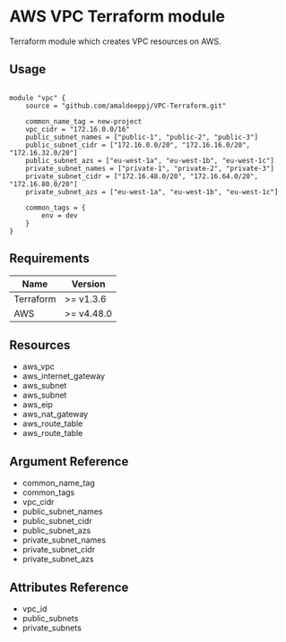 # AWS VPC Terraform module

Terraform module which creates VPC resources on AWS.



## Usage 

```

module "vpc" {
    source = "github.com/amaldeeppj/VPC-Terraform.git"

    common_name_tag = new-project
    vpc_cidr = "172.16.0.0/16"
    public_subnet_names = ["public-1", "public-2", "public-3"]
    public_subnet_cidr = ["172.16.0.0/20", "172.16.16.0/20", "172.16.32.0/20"]
    public_subnet_azs = ["eu-west-1a", "eu-west-1b", "eu-west-1c"]
    private_subnet_names = ["private-1", "private-2", "private-3"]
    private_subnet_cidr = ["172.16.48.0/20", "172.16.64.0/20", "172.16.80.0/20"] 
    private_subnet_azs = ["eu-west-1a", "eu-west-1b", "eu-west-1c"]

    common_tags = {
        env = dev
    }
}

```


## Requirements

Name | Version
--- | ---
Terraform | >= v1.3.6
AWS | >= v4.48.0



## Resources

* aws_vpc
* aws_internet_gateway
* aws_subnet
* aws_subnet
* aws_eip
* aws_nat_gateway
* aws_route_table
* aws_route_table



## Argument Reference

* common_name_tag
* common_tags
* vpc_cidr
* public_subnet_names
* public_subnet_cidr
* public_subnet_azs
* private_subnet_names
* private_subnet_cidr
* private_subnet_azs



## Attributes Reference

* vpc_id
* public_subnets
* private_subnets

